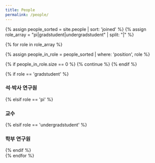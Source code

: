 ```yaml
---
title: People
permalink: /people/
---
```


{% assign people_sorted = site.people | sort: 'joined' %}
{% assign role_array = "pi|gradstudent|undergradstudent" | split: "|" %}

{% for role in role_array %}

{% assign people_in_role = people_sorted | where: 'position', role %}

<!-- Skip section if there's nobody -->
{% if people_in_role.size == 0 %}
  {% continue %}
{% endif %}

<div class="pos_header">
{% if role == 'gradstudent' %}
<h3>석·박사 연구원</h3>
 {% elsif role == 'pi' %}
<h3>교수</h3>
 {% elsif role == 'undergradstudent' %}
<h3>학부 연구원</h3>
{% endif %}
</div>
{% endfor %}
